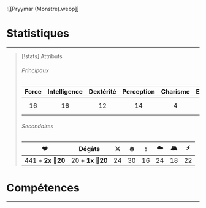 ![[Pryymar (Monstre).webp]]
# Statistiques
---
>[!stats] Attributs
>
>###### Principaux
>
>| Force | Intelligence | Dextérité | Perception | Charisme | Endurance | Initiative |
>| :-----: | :-----------: | :---------: | :-----------: | :---------: | :----------: | :---------: |
>|     16    |        16       |        12     |         14         |        4       |        10        |       42, 33, 25, 6      |
>
>###### Secondaires
>
>|          ❤️         |      Dégâts      | ⚔️ | 🔥  | 💧  | ☁️  | 🏔️ |  ⚡  |
>| :-------------: | :-------------: | :-: | :-: | :-: | :-: | :-: | :-: |
>| 441 + **2x 🎲20** | 20 + **1x 🎲20** | 24  | 30 | 16  | 24 | 18  | 22 |

# Compétences
---